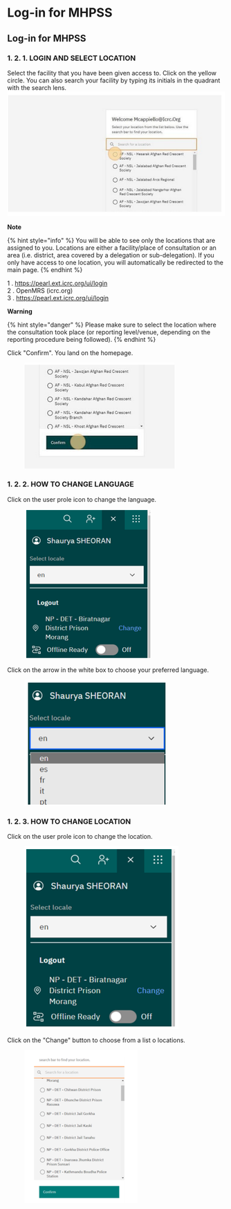 # Log-in for MHPSS

## Log-in for MHPSS

### **1. 2. 1. LOGIN AND SELECT LOCATION**

Select the facility that you have been given access to. Click on the yellow circle. You can also search your facility by typing its initials in the quadrant with the search lens.\
![](<../../.gitbook/assets/image (3) (1) (1).png>)

**Note**

{% hint style="info" %}
You will be able to see only the locations that are assigned to you. Locations are either a facility/place of consultation or an area (i.e. district, area covered by a delegation or sub-delegation). If you only have access to one location, you will automatically be redirected to the main page.
{% endhint %}

1 . https://pearl.ext.icrc.org/ui/login \
2 . OpenMRS (icrc.org) \
3 . https://pearl.ext.icrc.org/ui/login

**Warning**

{% hint style="danger" %}
Please make sure to select the location where the consultation took place (or reporting level/venue, depending on the reporting procedure being followed).
{% endhint %}

Click "Confirm". You land on the homepage.

<figure><img src="../../.gitbook/assets/image (4) (1).png" alt=""><figcaption></figcaption></figure>

### **1. 2. 2. HOW TO CHANGE LANGUAGE**

Click on the user prole icon to change the language.

<figure><img src="../../.gitbook/assets/image (5) (1).png" alt=""><figcaption></figcaption></figure>

Click on the arrow in the white box to choose your preferred language.

<figure><img src="../../.gitbook/assets/image (6) (1).png" alt=""><figcaption></figcaption></figure>

### **1. 2. 3. HOW TO CHANGE LOCATION**

Click on the user prole icon to change the location.

<figure><img src="../../.gitbook/assets/image (7) (1).png" alt=""><figcaption></figcaption></figure>

Click on the "Change" button to choose from a list o locations.

<figure><img src="../../.gitbook/assets/image (8) (1).png" alt=""><figcaption></figcaption></figure>

